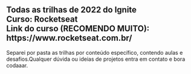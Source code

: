 <h2>
    Todas as trilhas de 2022 do Ignite <br/>
    Curso: Rocketseat <br/>
    Link do curso (RECOMENDO MUITO): https://www.rocketseat.com.br/             
</h2>
<p>
    Separei por pasta as trilhas por conteúdo específico, contendo aulas e desafios.Qualquer dúvida
    ou ideias de projetos entra em contato e bora codaaar. 
</p>